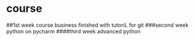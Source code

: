 # course
##1st week course business
finished with tutoriL for git
###second week python on pycharm
####third week advanced python
